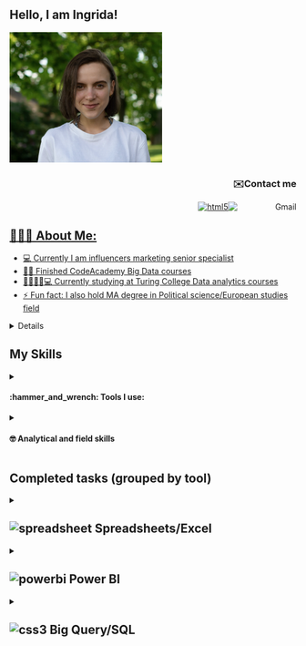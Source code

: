 ## Hello, I am Ingrida!

<p <picture>
 <source media="(prefers-color-scheme: dark)" srcset="https://github.com/Ingrik07/Ingrida_intro/blob/main/Screenshot%202024-06-28%20at%2015.39.05.png">
 <source media="(prefers-color-scheme: light)" srcset="https://github.com/Ingrik07/Ingrida_intro/blob/main/Screenshot%202024-06-28%20at%2015.39.05.png">
 <img alt="See-my-image" src="https://github.com/Ingrik07/Ingrida_intro/blob/main/Screenshot%202024-06-28%20at%2015.39.05.png">
</picture>
 <h3 align="right"> ✉️Contact me </h3></p>
 <p align="right">
  <a href="https://www.linkedin.com/in/ingrida-ivinskait%C4%97-08b5837b/" target="_blank"> <img src="https://pngimg.com/uploads/linkedIn/linkedIn_PNG31.png" alt="html5" width="85" height="35"/a> <a href="mailto:ingrik0713@gmail.com"> <img align="right" alt="Gmail" width="120" hight="40" src="https://github.com/Xx-Ashutosh-xX/Xx-Ashutosh-xX/blob/master/assets/icons/gmail.png" width="100" height="40"/>
     </p>
  </p>

<h2 align="left">👨🏻‍💻 About Me:</h2>
 
- 💻 Currently I am influencers marketing senior specialist
- 👩‍🎓 Finished CodeAcademy Big Data courses
- 👩🏻‍💻📓💻 Currently studying at Turing College Data analytics courses
- ⚡ Fun fact: I also hold MA degree in Political science/European studies field

<details><summary><h2 align="left">📜 Table of Contents</h2></summary>

- [My skills](#My_skills)
- [Spreadsheets/Excel](#Spreadsheets/Excel)
- [Completed tasks](#Completed_tasks)
- [Power_BI](#Power_BI)
- [Big Query/SQL](#Big_Query/SQL)
- [CLV](#CLV)
- [Acknowledgments](#acknowledgments)
</details>

## My Skills
<details>
<summary><h4 align="left">:hammer_and_wrench: Tools I use:</h4></summary>
<p align="left">
    <a href="https://console.cloud.google.com/bigquery" target="_blank"> <img src="https://w7.pngwing.com/pngs/182/372/png-transparent-google-bigquery-hd-logo.png" alt="css3" width="40" height="40"/> </a>
<a href="https://workspace.google.com/products/sheets" target="_blank"> <img src="https://logodix.com/logo/1842250.jpg" alt="sass" width="40" height="40"/> </a>
<a href="https://app.powerbi.com/home" target="_blank"> <img src="https://www.ptr.co.uk/sites/default/files/powerbilogo.png" alt="webpack" width="50" height="40"/> </a>
<a href="https://www.mysql.com/" target="_blank"> <img src="https://external-content.duckduckgo.com/iu/?u=https%3A%2F%2Ftse4.mm.bing.net%2Fth%3Fid%3DOIP.urLHYMYPFxkcs6AC4Io9vwHaHa%26pid%3DApi&f=1&ipt=71efdcecfa2727de604a484cb7c65e6b0ad68511d8ee20060b81dd649b8dfeba&ipo=images" alt="react" width="40" height="40"/> </a>
<a href="https://looker.com/" target="_blank"> <img src="https://saasrank.es/wp-content/uploads/2022/08/Looker-logo.jpg" alt="gatsby" width="40" height="40"/> </a>
    <a href="https://www.mongodb.com/" target="_blank"> <img src="https://raw.githubusercontent.com/devicons/devicon/master/icons/mongodb/mongodb-original-wordmark.svg" alt="mongodb" width="40" height="40"/> </a>
 <a href="https://workspace.google.com/" target="_blank"> <img src="https://images.squarespace-cdn.com/content/v1/540f5515e4b06c4e8629c108/1602589192895-NWQYFQV5AZ69KPSVTBR2/google-workspace-logo.png" alt="google cloud" width="80" height="40"/> </a>
    </p>
</details>

 <details>
  <summary><h4 align="left"> 🤓 Analytical and field skills </h4></summary>
<p align="center">
 
|  | Skills |
|-----:|---------------|
|     1|🎯 Finding and presenting OKRs |
|     2|🗨️ Answering advanced marketing questions |
|     3|🆎 A/B testing |
|     4|📊 Funnels analysis |
|     5|🕴️💰 RFM and Customer life time value (CLV) analysis |
|     6|📈 Interactive dashboards for reports |
|     7|📜 Marketing and politics research papers |

</details>

## Completed tasks (grouped by tool)
<details>
<summary><h2 href="https://workspace.google.com/" target="_blank"> <img src="https://logodix.com/logo/1842250.jpg" alt="spreadsheet" width="40" height="40"/>  Spreadsheets/Excel </h2></summary>
<details>
<summary><a href="https://docs.google.com/spreadsheets/d/1EXAIpX7G6SyWvEQi6TA0AJnb4wjip7a564iDOeVHEmU/edit?gid=1815364512#gid=1815364512" target="_blank"> <img src="https://logodix.com/logo/1842250.jpg" alt="css3" width="20" height="20"/> </a>   Retention cohorts analysis</summary>

---
> TASK:
> - You got a follow up task from your product manager to give stats on how subscriptions churn looks like from a weekly retention standpoint. Your PM argues that to view retention numbers on a monthly basis takes too long and important insights from data might be missed out.
> - You remember learning previously that cohorts analysis can be really helpful in such cases. You should provide weekly subscriptions data that shows how many subscribers started their subscription in a particular week and how many remain active in the following 6 weeks. Your end result should show weekly retention cohorts for each week of data available in the dataset and their retention from week 0 to week 6.

 <a href="https://firebase.google.com/" target="_blank"> <img src="https://github.com/Ingrik07/Ingrida_intro/blob/main/Logos/Screenshot%202024-06-30%20at%2013.12.04.png" alt="spreadsheet" width="487" height="370"/> </a>
</details>

<details>
<summary><a href="https://docs.google.com/spreadsheets/d/1WF-oJQxA0kmPitfOLe5lV9f5hUh_1bCNDzwgg7yfI50/edit?gid=409644485#gid=409644485" target="_blank"> <img src="https://logodix.com/logo/1842250.jpg" alt="spreadsheet" width="20" height="20"/> </a>   Funnels & A/B Tests</summary>

---
> TASK:
> - Your task is to build useful funnel chart from raw_events table data.
> - 1. Analyze the data in raw_events table. Spend time querying the table, getting more familiar with data. Identify events captured by users visiting the website.
> - 2. Now that you have your unique events table create a sales funnel chart from events in it. Not all events are relevant, productive to be used in this chart. Identify & collect data that you think could be used
> - Create a table showing the numbers of events' that you want to use in the funnel analysis. Add event_order and  the percentage drop off values, as in the Example:

 <a href="https://docs.google.com/spreadsheets/d/1WF-oJQxA0kmPitfOLe5lV9f5hUh_1bCNDzwgg7yfI50/edit?gid=409644485#gid=409644485" target="_blank"> <img src="https://github.com/Ingrik07/Ingrida_intro/blob/main/Logos/Screenshot%202024-06-30%20at%2013.46.33.png" alt="spreadsheet" width="850" height="500"/> </a>
</details>

<details>
<summary><a href="https://docs.google.com/spreadsheets/d/1mXkR2ZgxV15nFy-baiwhZq2UzaSvLFK00_VBCH_QQLo/edit?gid=1936416450#gid=1936416450" target="_blank"> <img src="https://logodix.com/logo/1842250.jpg" alt="spreadsheet" width="20" height="20"/> </a> Sales analysis on Spreadsheet</summary>

---
> TASK:
> You've been tasked to populate the 'Overview' sheet with analytical insight:
> 1. Business would like to see the monthly sales trend.
> 2. They would also like to evaluate online vs non-online orders.
>   
>    It would be nice for business to have an overview of:
>    1. The delivery performance trend (orderdate & Shipdate lag)
>    2. Top salesperson by sales, by volume.
>    3. Top countries.
>    4. Top sales reasons
>    5. Maybe you have an idea for business what could be interesting to look into from this data?

 <a href="https://docs.google.com/spreadsheets/d/1mXkR2ZgxV15nFy-baiwhZq2UzaSvLFK00_VBCH_QQLo/edit?gid=141689769#gid=141689769" target="_blank"> <img src="https://github.com/Ingrik07/Ingrida_intro/blob/main/Logos/Screenshot%202024-06-30%20at%2014.01.52.png" alt="spreadsheet" width="900" height="300"/> </a>
</details>
</details>

<details>
 <summary><h2 href="https://github.com/Ingrik07/Ingrida_intro/blob/main/PowerBI/Graded%20Task%20-%20Ingrida.pbit" target="_blank"> <img src="https://www.ptr.co.uk/sites/default/files/powerbilogo.png" alt="powerbi" width="40" height="40"/> Power BI </h2></summary>

<details>
 <summary><a href="https://app.powerbi.com/home" target="_blank"> <img src="https://www.ptr.co.uk/sites/default/files/powerbilogo.png" alt="webpack" width="20" height="20"/> </a>Data visualising with Power BI </summary>
 Click on the image below for Power BI file
 
 <a href="https://github.com/Ingrik07/Ingrida_intro/blob/main/PowerBI/Graded%20Task%20-%20Ingrida.pbit" target="_blank"> <img src="https://github.com/Ingrik07/Ingrida_intro/blob/main/Logos/sales%20power%20bi.JPG" alt="spreadsheet" width="712" height="798"/> </a>
</details>

<details>
 <summary><a href="https://github.com/Ingrik07/Ingrida_intro/blob/main/PowerBI/rfm_analysis.%20Ingrida%20Ivinskaite.pbix" target="_blank"> <img src="https://www.ptr.co.uk/sites/default/files/powerbilogo.png" alt="webpack" width="20" height="20"/> </a>RFM analysis </summary>

Power BI file [HERE]( https://github.com/Ingrik07/Ingrida_intro/blob/main/PowerBI/rfm_analysis.%20Ingrida%20Ivinskaite.pbix)

<a href="https://github.com/Ingrik07/Ingrida_intro/blob/main/PowerBI/rfm_analysis.%20Ingrida%20Ivinskaite.pbix" target="_blank"> <img src="https://github.com/Ingrik07/Ingrida_intro/blob/main/Logos/RFM%20power%20bi.JPG" alt="powerbi" width="518" height="815"/> </a>
</details>
</details>

<details> <summary><h2 href="https://console.cloud.google.com/" target="_blank"> <img src="https://w7.pngwing.com/pngs/182/372/png-transparent-google-bigquery-hd-logo.png" alt="css3" width="30" height="30"/>  Big Query/SQL</h2></summary>

<details>
<summary><a href="https://console.cloud.google.com/bigquery?sq=147855269776:a9a7016a5d384587b29dedab17b22b67" target="_blank"> <img src="https://w7.pngwing.com/pngs/182/372/png-transparent-google-bigquery-hd-logo.png" alt="css3" width="20" height="20"/> </a>  Big Query Customer life time value calculation example</summary>

---
> TASK: As the first step you should write 1 or 2 queries to pull data of weekly revenue divided by registrations.
> Since in this particular site there is no concept of registration, we will simply use the first visit to our website as registration date (registration cohort).
> 
```
WITH
  cohort_weeks AS ( --defining the cohort weeks
  SELECT
    user_pseudo_id AS user_id,
    MIN(DATE_TRUNC(PARSE_DATE('%Y%m%d', CAST(event_date AS String)), WEEK)) AS cohort_week
  FROM
    `tc-da-1.turing_data_analytics.raw_events`
  GROUP BY
    user_pseudo_id),

  sum_rev AS ( --defining the revenue
  SELECT
    user_pseudo_id AS user_id,
    purchase_revenue_in_usd AS revenue,
    DATE_TRUNC(PARSE_DATE('%Y%m%d', event_date), WEEK) AS purchase_week
  FROM
    `tc-da-1.turing_data_analytics.raw_events` )

SELECT 
  w.cohort_week,
  ROUND(SUM(
      CASE
        WHEN purchase_week = cohort_week THEN revenue
    END
      ) / COUNT(DISTINCT w.user_id), 4) AS week_0,
  ROUND(SUM(
      CASE
        WHEN purchase_week = DATE_ADD(cohort_week, INTERVAL 1 week) THEN revenue
    END
      ) / COUNT(DISTINCT w.user_id), 4) AS week_1,
  ROUND(SUM(
      CASE
        WHEN purchase_week = DATE_ADD(cohort_week, INTERVAL 2 week) THEN revenue
    END
      ) / COUNT(DISTINCT w.user_id), 4) AS week_2,
  ROUND(SUM(
      CASE
        WHEN purchase_week = DATE_ADD(cohort_week, INTERVAL 3 week) THEN revenue
    END
      ) / COUNT(DISTINCT w.user_id), 4) AS week_3,
  ROUND(SUM(
      CASE
        WHEN purchase_week = DATE_ADD(cohort_week, INTERVAL 4 week) THEN revenue
    END
      ) / COUNT(DISTINCT w.user_id), 4) AS week_4,
  ROUND(SUM(
      CASE
        WHEN purchase_week = DATE_ADD(cohort_week, INTERVAL 5 week) THEN revenue
    END
      ) / COUNT(DISTINCT w.user_id), 4) AS week_5,
  ROUND(SUM(
      CASE
        WHEN purchase_week = DATE_ADD(cohort_week, INTERVAL 6 week) THEN revenue
    END
      ) / COUNT(DISTINCT w.user_id), 4) AS week_6,
  ROUND(SUM(
      CASE
        WHEN purchase_week = DATE_ADD(cohort_week, INTERVAL 7 week) THEN revenue
    END
      ) / COUNT(DISTINCT w.user_id), 4) AS week_7,
  ROUND(SUM(
      CASE
        WHEN purchase_week = DATE_ADD(cohort_week, INTERVAL 8 week) THEN revenue
    END
      ) / COUNT(DISTINCT w.user_id), 4) AS week_8,
  ROUND(SUM(
      CASE
        WHEN purchase_week = DATE_ADD(cohort_week, INTERVAL 9 week) THEN revenue
    END
      ) / COUNT(DISTINCT w.user_id), 4) AS week_9,
  ROUND(SUM(
      CASE
        WHEN purchase_week = DATE_ADD(cohort_week, INTERVAL 10 week) THEN revenue
    END
      ) / COUNT(DISTINCT w.user_id), 4) AS week_10,
  ROUND(SUM(
      CASE
        WHEN purchase_week = DATE_ADD(cohort_week, INTERVAL 11 week) THEN revenue
    END
      ) / COUNT(DISTINCT w.user_id), 4) AS week_11,
  ROUND(SUM(
      CASE
        WHEN purchase_week = DATE_ADD(cohort_week, INTERVAL 12 week) THEN revenue
    END
      ) / COUNT(DISTINCT w.user_id), 4) AS week_12
FROM
  cohort_weeks AS w
LEFT JOIN
  sum_rev r
ON
  w.user_id = r.user_id
GROUP BY
  w.cohort_week
ORDER BY
  w.cohort_week
```
</details>

<details>
<summary><a href="https://console.cloud.google.com/bigquery?sq=147855269776:a9a7016a5d384587b29dedab17b22b67" target="_blank"> <img src="https://w7.pngwing.com/pngs/182/372/png-transparent-google-bigquery-hd-logo.png" alt="css3" width="20" height="20"/> </a>  RFM Analysis</summary>

---
> TASK: Calculate recency, frequency and money value and convert those values into R, F and M scores by using Quartiles, 1 to 4 values. In BigQuery, a function APPROX_QUANTILES is used to set the quartiles.
> You can check your results with rfm_value table and rfm_quantiles.
> Those tables contain intermediate calculations and are used in next steps(1 step: calculate RFM values, possible answer - rfm_value table, 2 step: calculate RFM quantiles from RFM values, possible answer - rfm_quantiles).
> 
```
fm AS ( --frequency and monetary
SELECT
CustomerID,
COUNT(DISTINCT(invoiceNo)) AS frequency,
DATE_TRUNC(MAX(InvoiceDate), DAY) AS last_purchase,
SUM(Quantity * UnitPrice) AS monetary
FROM
`tc-da-1.turing_data_analytics.rfm`
WHERE
(CustomerID IS NOT NULL
AND UnitPrice > 0
AND Quantity > 0)
AND InvoiceDate <= '2011-12-01'
GROUP BY
CustomerID),

--recency
rec AS (
SELECT
*,
DATE_DIFF(DATE('2011-12-01'), DATE(last_purchase), DAY) AS recency
FROM
fm),
q AS (
--All percentiles for MONETARY
SELECT
*,
b.percentiles[
OFFSET
(25)] AS m25,
b.percentiles[
OFFSET
(50)] AS m50,
b.percentiles[
OFFSET
(75)] AS m75,
b.percentiles[
OFFSET
(100)] AS m100,
--All percentiles for FREQUENCY
c.percentiles[
OFFSET
(25)] AS f25,
c.percentiles[
OFFSET
(50)] AS f50,
c.percentiles[
OFFSET
(75)] AS f75,
c.percentiles[
OFFSET
(100)] AS f100,
--All percentiles for RECENCY
d.percentiles[
OFFSET
(25)] AS r25,
d.percentiles[
OFFSET
(50)] AS r50,
d.percentiles[
OFFSET
(75)] AS r75,
d.percentiles[
OFFSET
(100)] AS r100
FROM
rec a,
(
SELECT
APPROX_QUANTILES(monetary, 100) percentiles
FROM
rec) b,
(
SELECT
APPROX_QUANTILES(frequency, 100) percentiles
FROM
rec) c,
(
SELECT
APPROX_QUANTILES(recency, 100) percentiles
FROM
rec) d ),
score AS (
SELECT
*,
CAST(ROUND((f_score + m_score) / 2, 0) AS INT64) AS fm_score
FROM (
SELECT
*,
CASE
WHEN monetary <= m25 THEN 1
WHEN monetary > m25
AND monetary <= m50 THEN 2
WHEN monetary <= m75 AND monetary > m50 THEN 3
WHEN monetary <= m100
AND monetary > m75 THEN 4
END
AS m_score,
CASE
WHEN frequency <= f25 THEN 1
WHEN frequency <= f50
AND frequency > f25 THEN 2
WHEN frequency <= f75 AND frequency > f50 THEN 3
WHEN frequency <= f100
AND frequency > f75 THEN 4
END
AS f_score,
--Recency scoring is reversed
CASE
WHEN recency <= r25 THEN 4
WHEN recency <= r50
AND recency > r25 THEN 3
WHEN recency <= r75 AND recency > r50 THEN 2
WHEN recency <= r100
AND recency > r75 THEN 1
END
AS r_score,
FROM
q))
SELECT
DISTINCT CustomerID,
recency,
frequency,
monetary,
r_score,
f_score,
m_score,
fm_score,
CASE
WHEN (r_score = 4 AND fm_score = 4) OR (r_score = 4 AND fm_score = 3) OR (r_score = 3 AND fm_score = 4) THEN 'Best Customers'
WHEN (r_score = 4
AND fm_score =3)
OR (r_score = 3
AND fm_score = 3) THEN 'Loyal Customers'
WHEN (m_score = 4 AND fm_score = 4) OR (m_score = 3 AND fm_score = 4) OR (m_score = 4 AND fm_score = 3) THEN 'Big Spenders'
WHEN (r_score = 4
AND fm_score = 1)
OR (r_score = 4
AND fm_score = 2)
OR (r_score = 3
AND fm_score = 3)
OR (r_score = 3
AND fm_score = 2)
OR (r_score = 3
AND fm_score = 1) THEN 'Recent Customers'
WHEN (r_score = 4 AND fm_score = 2) OR (r_score = 2 AND fm_score = 4) OR (r_score = 2 AND fm_score = 3) THEN 'Promising Customers'
WHEN (r_score = 1
AND fm_score = 4)
OR (r_score = 1
AND fm_score = 3)
OR (r_score = 2
AND fm_score = 2) THEN 'Cant Lose Them'
WHEN (r_score = 1 AND fm_score = 1) OR (r_score = 2 AND fm_score = 1) OR (r_score = 1 AND fm_score = 2) THEN 'Lost Customers'
END
AS rfm_segment
FROM
score
ORDER BY
CustomerID
```
</details>

<details>
<summary><a href="https://console.cloud.google.com/bigquery?sq=147855269776:48d186a982914ae4baab84fead5581aa&project=youtube-api-installation&ws=!1m4!1m3!8m2!1s147855269776!2s48d186a982914ae4baab84fead5581aa" target="_blank"> <img src="https://w7.pngwing.com/pngs/182/372/png-transparent-google-bigquery-hd-logo.png" alt="css3" width="20" height="20"/> </a>  Retention cohort analysis</summary>

---
> TASK: You should provide weekly subscriptions data that shows how many subscribers started their subscription in a particular week and how many remain active in the following 6 weeks.
> Your end result should show weekly retention cohorts for each week of data available in the dataset and their retention from week 0 to week 6.
> 
```
-- code to calculate subscriptions retention rate, %

WITH
  date_range AS (
  SELECT
    DATE('2020-11-01') AS start_date,
    DATE('2021-02-07') AS end_date ),
  cohort_weeks AS (
  SELECT
    DATE_TRUNC(subscription_start, WEEK) AS cohort_start_week,
    user_pseudo_id,
    CASE
      WHEN DATE_DIFF(COALESCE(subscription_end, DATE('2021-02-07')), subscription_start, WEEK) >= 0 THEN 1
    ELSE
    0
  END
    AS retained_week0_customers,
    CASE
      WHEN DATE_DIFF(COALESCE(subscription_end, DATE('2021-02-07')), subscription_start, WEEK) >= 1 THEN 1
    ELSE
    0
  END
    AS retained_week1_customers,
    CASE
      WHEN DATE_DIFF(COALESCE(subscription_end, DATE('2021-02-07')), subscription_start, WEEK) >= 2 THEN 1
    ELSE
    0
  END
    AS retained_week2_customers,
    CASE
      WHEN DATE_DIFF(COALESCE(subscription_end, DATE('2021-02-07')), subscription_start, WEEK) >= 3 THEN 1
    ELSE
    0
  END
    AS retained_week3_customers,
    CASE
      WHEN DATE_DIFF(COALESCE(subscription_end, DATE('2021-02-07')), subscription_start, WEEK) >= 4 THEN 1
    ELSE
    0
  END
    AS retained_week4_customers,
    CASE
      WHEN DATE_DIFF(COALESCE(subscription_end, DATE('2021-02-07')), subscription_start, WEEK) >= 5 THEN 1
    ELSE
    0
  END
    AS retained_week5_customers,
    CASE
      WHEN DATE_DIFF(COALESCE(subscription_end, DATE('2021-02-07')), subscription_start, WEEK) >= 6 THEN 1
    ELSE
    0
  END
    AS retained_week6_customers
  FROM
    `tc-da-1.turing_data_analytics.subscriptions` s
  RIGHT JOIN
    date_range AS d
  ON
    (s.subscription_start >= d.start_date
      AND s.subscription_start <= d.end_date) )
SELECT
  cohort_start_week,
  COUNT(DISTINCT user_pseudo_id) AS total_customers,
  ROUND(COUNT(DISTINCT
      CASE
        WHEN retained_week0_customers = 1 THEN user_pseudo_id
    END
      ) * 100.0 / COUNT(DISTINCT user_pseudo_id), 2) AS retained_week0_percent,
  ROUND(COUNT(DISTINCT
      CASE
        WHEN retained_week1_customers = 1 THEN user_pseudo_id
    END
      ) * 100.0 / COUNT(DISTINCT user_pseudo_id), 2) AS retained_week1_percent,
  ROUND(COUNT(DISTINCT
      CASE
        WHEN retained_week2_customers = 1 THEN user_pseudo_id
    END
      ) * 100.0 / COUNT(DISTINCT user_pseudo_id), 2) AS retained_week2_percent,
  ROUND(COUNT(DISTINCT
      CASE
        WHEN retained_week3_customers = 1 THEN user_pseudo_id
    END
      ) * 100.0 / COUNT(DISTINCT user_pseudo_id), 2) AS retained_week3_percent,
  ROUND(COUNT(DISTINCT
      CASE
        WHEN retained_week4_customers = 1 THEN user_pseudo_id
    END
      ) * 100.0 / COUNT(DISTINCT user_pseudo_id), 2) AS retained_week4_percent,
  ROUND(COUNT(DISTINCT
      CASE
        WHEN retained_week5_customers = 1 THEN user_pseudo_id
    END
      ) * 100.0 / COUNT(DISTINCT user_pseudo_id), 2) AS retained_week5_percent,
  ROUND(COUNT(DISTINCT
      CASE
        WHEN retained_week6_customers = 1 THEN user_pseudo_id
    END
      ) * 100.0 / COUNT(DISTINCT user_pseudo_id), 2) AS retained_week6_percent
FROM
  cohort_weeks
GROUP BY
  cohort_start_week;

  -- code to calculate retained subscriptions purchases without percentage
  WITH date_range AS (
  SELECT
    DATE('2020-11-01') AS start_date,
    DATE('2021-02-07') AS end_date
),
cohort_weeks AS (
  SELECT
    DATE_TRUNC(subscription_start, WEEK) AS cohort_start_week,
    user_pseudo_id,
    CASE
      WHEN DATE_DIFF(COALESCE(subscription_end, DATE('2021-02-07')), subscription_start, WEEK) >= 0 THEN 1
      ELSE 0
    END AS retained_week0_customers,
    CASE
      WHEN DATE_DIFF(COALESCE(subscription_end, DATE('2021-02-07')), subscription_start, WEEK) >= 1 THEN 1
      ELSE 0
    END AS retained_week1_customers,
    CASE
      WHEN DATE_DIFF(COALESCE(subscription_end, DATE('2021-02-07')), subscription_start, WEEK) >= 2 THEN 1
      ELSE 0
    END AS retained_week2_customers,
    CASE
      WHEN DATE_DIFF(COALESCE(subscription_end, DATE('2021-02-07')), subscription_start, WEEK) >= 3 THEN 1
      ELSE 0
    END AS retained_week3_customers,
    CASE
      WHEN DATE_DIFF(COALESCE(subscription_end, DATE('2021-02-07')), subscription_start, WEEK) >= 4 THEN 1
      ELSE 0
    END AS retained_week4_customers,
    CASE
      WHEN DATE_DIFF(COALESCE(subscription_end, DATE('2021-02-07')), subscription_start, WEEK) >= 5 THEN 1
      ELSE 0
    END AS retained_week5_customers,
    CASE
      WHEN DATE_DIFF(COALESCE(subscription_end, DATE('2021-02-07')), subscription_start, WEEK) >= 6 THEN 1
      ELSE 0
    END AS retained_week6_customers
  FROM
    `tc-da-1.turing_data_analytics.subscriptions` s
  RIGHT JOIN
    date_range AS d ON (s.subscription_start >= d.start_date AND s.subscription_start <= d.end_date)
)

SELECT
  cohort_start_week,
  COUNT(CASE WHEN retained_week0_customers = 1 THEN user_pseudo_id END) AS retained_week0_customers,
  COUNT(CASE WHEN retained_week1_customers = 1 THEN user_pseudo_id END) AS retained_week1_customers,
  COUNT(CASE WHEN retained_week2_customers = 1 THEN user_pseudo_id END) AS retained_week2_customers,
  COUNT(CASE WHEN retained_week3_customers = 1 THEN user_pseudo_id END) AS retained_week3_customers,
  COUNT(CASE WHEN retained_week4_customers = 1 THEN user_pseudo_id END) AS retained_week4_customers,
  COUNT(CASE WHEN retained_week5_customers = 1 THEN user_pseudo_id END) AS retained_week5_customers,
  COUNT(CASE WHEN retained_week6_customers = 1 THEN user_pseudo_id END) AS retained_week6_customers
FROM
  cohort_weeks
GROUP BY
  cohort_start_week;
```
</details>

<details>
<summary><a href="https://console.cloud.google.com/bigquery?sq=147855269776:1adcdf2dfe1c4c6b8780a2f7fc7a305b&project=youtube-api-installation&ws=!1m4!1m3!8m2!1s147855269776!2s1adcdf2dfe1c4c6b8780a2f7fc7a305b" target="_blank"> <img src="https://w7.pngwing.com/pngs/182/372/png-transparent-google-bigquery-hd-logo.png" alt="css3" width="20" height="20"/> </a>  Funnels & A/B Tests</summary>

---
> TASK: You should provide weekly subscriptions data that shows how many subscribers started their subscription in a particular week and how many remain active in the following 6 weeks.
> Your end result should show weekly retention cohorts for each week of data available in the dataset and their retention from week 0 to week 6.
> 
```
--unique users events
SELECT user_pseudo_id, MIN(event_timestamp) as first_event_timestamp, event_name, country
FROM `tc-da-1.turing_data_analytics.raw_events`
WHERE event_name in ('first_visit', 'view_item', 'add_to_cart' ,'begin_checkout', 'purchase')
GROUP BY 1,3,4;

-- full code
WITH top_countries AS (
  SELECT 
    country, 
    COUNT(event_timestamp) AS no_events,
    ROW_NUMBER() OVER (ORDER BY COUNT(event_timestamp) DESC) AS country_rank
  FROM 
    `tc-da-1.turing_data_analytics.raw_events`
  GROUP BY 
    country
),
users_events AS (
  SELECT 
    user_pseudo_id, 
    MIN(event_timestamp) AS first_event_timestamp, 
    event_name, 
    country
  FROM 
    `tc-da-1.turing_data_analytics.raw_events`
  WHERE 
    event_name IN ('first_visit', 'view_item', 'add_to_cart', 'begin_checkout', 'purchase')
  GROUP BY 
    1, 3, 4
),
event_ranks AS (
  SELECT
    event_name,
    CASE 
      WHEN event_name = 'first_visit' THEN 1
      WHEN event_name = 'view_item' THEN 2
      WHEN event_name = 'add_to_cart' THEN 3
      WHEN event_name = 'begin_checkout' THEN 4
      WHEN event_name = 'purchase' THEN 5
    END AS event_rank,
    country,
    COUNT(DISTINCT user_pseudo_id) AS no_users
  FROM 
    users_events
    GROUP BY 1,3
)
SELECT
  event_rank,
  event_name,
  MAX(CASE WHEN country_rank = 1 THEN no_users ELSE NULL END) AS country_1_no_users,
  MAX(CASE WHEN country_rank = 2 THEN no_users ELSE NULL END) AS country_2_no_users,
  MAX(CASE WHEN country_rank = 3 THEN no_users ELSE NULL END) AS country_3_no_users
FROM 
  event_ranks
LEFT JOIN 
  top_countries USING (country)
GROUP BY 
  event_rank, event_name
ORDER BY 
  event_rank;

--A/B testing
SELECT
  campaign,
  impressions,
  clicks
FROM
  `tc-da-1.turing_data_analytics.adsense_monthly`
WHERE
  campaign IN ('NewYear_V1',
    'NewYear_V2',
    'BlackFriday_V1',
    'BlackFriday_V2')
  AND Month<>202111;

  --FINAL SQL code to pull out test campaigns results
WITH
  converted_users AS (
  SELECT
    user_pseudo_id,
    campaign
  FROM
    `tc-da-1.turing_data_analytics.raw_events`
  WHERE
    event_name = 'page_view' )
SELECT
  cu.campaign,
  ad.Impressions,
  COUNT(DISTINCT(cu.user_pseudo_id)) AS converted_user_no,
  ad.Month
FROM
converted_users as cu
LEFT JOIN
  `tc-da-1.turing_data_analytics.adsense_monthly` AS ad
ON
  ad.Campaign = cu.campaign
WHERE
  ad.campaign IN ('NewYear_V1',
    'NewYear_V2',
    'BlackFriday_V1',
    'BlackFriday_V2')
  AND ad.Month<>202111
GROUP BY
  1,2,4
ORDER BY
  cu.campaign;
```
</details>
</details>
